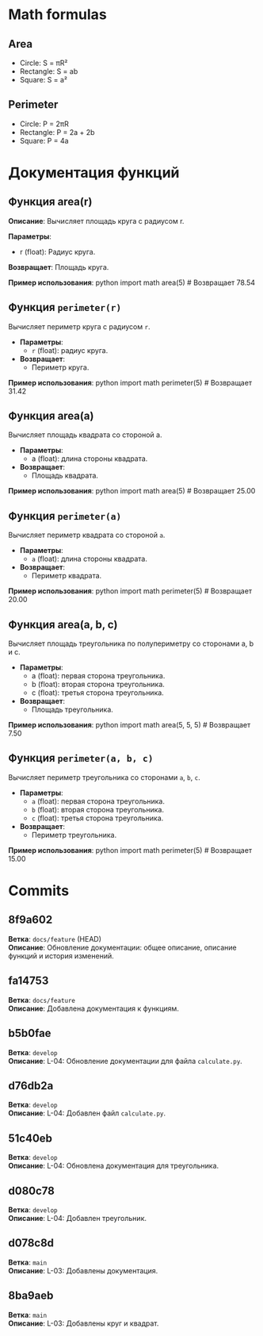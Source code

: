 # Math formulas
## Area
- Circle: S = πR²
- Rectangle: S = ab
- Square: S = a²

## Perimeter
- Circle: P = 2πR
- Rectangle: P = 2a + 2b
- Square: P = 4a


# Документация функций

## Функция area(r)
**Описание**: Вычисляет площадь круга с радиусом r.

**Параметры**:
- r (float): Радиус круга.

**Возвращает**: Площадь круга.

**Пример использования**:
python
import math
area(5)  # Возвращает 78.54


## Функция `perimeter(r)`
Вычисляет периметр круга с радиусом `r`.

- **Параметры**:  
  - `r` (float): радиус круга.
- **Возвращает**:  
  - Периметр круга.

**Пример использования**:
python
import math
perimeter(5)  # Возвращает 31.42

## Функция area(a)
Вычисляет площадь квадрата со стороной a.

- **Параметры**:  
  - a (float): длина стороны квадрата.
- **Возвращает**:  
  - Площадь квадрата.

**Пример использования**:
python
import math
area(5)  # Возвращает 25.00

## Функция `perimeter(a)`
Вычисляет периметр квадрата со стороной `a`.

- **Параметры**:  
  - `a` (float): длина стороны квадрата.
- **Возвращает**:  
  - Периметр квадрата.

**Пример использования**:
python
import math
perimeter(5)  # Возвращает 20.00

## Функция area(a, b, c)
Вычисляет площадь треугольника по полупериметру со сторонами a, b и c.

- **Параметры**:  
  - a (float): первая сторона треугольника.
  - b (float): вторая сторона треугольника.
  - c (float): третья сторона треугольника.
- **Возвращает**:  
  - Площадь треугольника.

**Пример использования**:
python
import math
area(5, 5, 5)  # Возвращает 7.50

## Функция `perimeter(a, b, c)`
Вычисляет периметр треугольника со сторонами `a`, `b`, `c`.

- **Параметры**:  
  - `a` (float): первая сторона треугольника.
  - `b` (float): вторая сторона треугольника.
  - `c` (float): третья сторона треугольника.
- **Возвращает**:  
  - Периметр треугольника.

**Пример использования**:
python
import math
perimeter(5)  # Возвращает 15.00


# Commits

## 8f9a602
**Ветка**: `docs/feature` (HEAD)  
**Описание**: Обновление документации: общее описание, описание функций и история изменений.

## fa14753
**Ветка**: `docs/feature`  
**Описание**: Добавлена документация к функциям.

## b5b0fae
**Ветка**: `develop`  
**Описание**: L-04: Обновление документации для файла `calculate.py`.

## d76db2a
**Ветка**: `develop`  
**Описание**: L-04: Добавлен файл `calculate.py`.

## 51c40eb
**Ветка**: `develop`  
**Описание**: L-04: Обновлена документация для треугольника.

## d080c78
**Ветка**: `develop`  
**Описание**: L-04: Добавлен треугольник.

## d078c8d
**Ветка**: `main`  
**Описание**: L-03: Добавлены документация.

## 8ba9aeb
**Ветка**: `main`  
**Описание**: L-03: Добавлены круг и квадрат.
